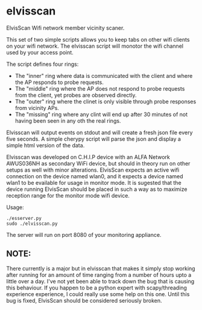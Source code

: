 # elvisscan
ElvisScan Wifi network member vicinity scaner.

This set of two simple scripts allows you to keep tabs on other wifi clients on your wifi network.
The elvisscan script will monotor the wifi channel used by your access point.

The script defines four rings:

* The "inner" ring where data is communicated with the client and where the AP responds to probe requests.
* The "middle" ring where the AP does not respond to probe requests from the client, yet probes are observed directly.
* The "outer" ring where the clinet is only visible through probe responses from vicinity APs.
* The "missing" ring where any clint will end up after 30 minutes of not having been seen in any oth the real rings.

Elvisscan will output events on stdout and will create a fresh json file every five seconds. A simple cherypy script will
parse the json and display a simple html version of the data.

Elvisscan was developed on C.H.I.P device with an ALFA Network AWUS036NH as secondary WiFi device, but should in theory 
run on other setups as well with minor alterations. ElvisScan expects an active wifi connection on the device named wlan0,
and it expects a device named wlan1 to be evailable for usage in monitor mode. It is sugested that the device running
ElvisScan should be placed in such a way as to maximize reception range for the monitor mode wifi device.

Usage:

    ./esserver.py
    sudo ./elvisscan.py

The server will run on port 8080 of your monitoring appliance.

## NOTE:

There currently is a major but in elvisscan that makes it simply stop working after running for an amount of time ranging from a number of hours upto a little over a day. I've not yet been able to track down the bug that is causing this behaviour. If you happen to be a python expert with scapy/threading experience experience, I could really use some help on this one. Until this bug is fixed, ElvisScan should be considered seriously broken. 

